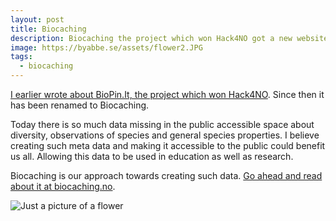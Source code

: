 ```yaml
---
layout: post
title: Biocaching
description: Biocaching the project which won Hack4NO got a new website.
image: https://byabbe.se/assets/flower2.JPG
tags:
  - biocaching
---
```


[I earlier wrote about BioPin.It, the project which won Hack4NO](https://byabbe.se/blog/2015/07/01/hack4no/). Since then it has been renamed to Biocaching.

Today there is so much data missing in the public accessible space about diversity, observations of species and general species properties. I believe creating such meta data and making it accessible to the public could benefit us all. Allowing this data to be used in education as well as research.

Biocaching is our approach towards creating such data. [Go ahead and read about it at biocaching.no](http://biocaching.no/).

![Just a picture of a flower](https://byabbe.se/assets/flower2.JPG)
